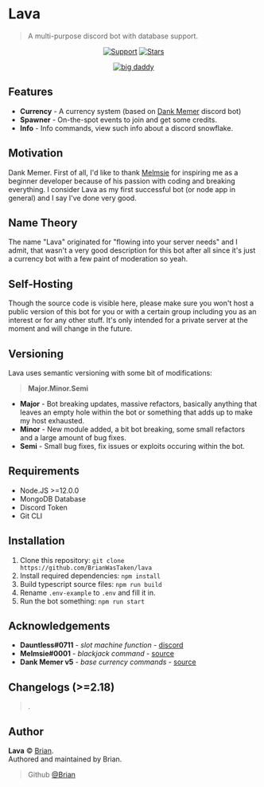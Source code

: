 # Lava

> A multi-purpose discord bot with database support.

<div align="center">
  
[![Support](https://img.shields.io/discord/691416705917779999?color=fb8b23&label=Support&style=for-the-badge)](https://discord.gg/memer)
[![Stars](https://img.shields.io/github/stars/BrianWasTkn/lava?color=FB8B23&logo=github&style=for-the-badge)](.)

[![big daddy](https://forthebadge.com/images/badges/made-with-typescript.svg)](https://typescriptlang.org)

</div>

## Features

- **Currency** - A currency system (based on [Dank Memer](https://dankmemer.lol) discord bot)
- **Spawner** - On-the-spot events to join and get some credits.
- **Info** - Info commands, view such info about a discord snowflake.

## Motivation
Dank Memer. First of all, I'd like to thank [Melmsie](https://github.com/melmsie) for inspiring me as a beginner developer because of his passion with coding and breaking everything. I consider Lava as my first successful bot (or node app in general) and I say I've done very good.

## Name Theory
The name "Lava" originated for "flowing into your server needs" and I admit, that wasn't a very good description for this bot after all since it's just a currency bot with a few paint of moderation so yeah.

## Self-Hosting

Though the source code is visible here, please make sure you won't host a public version of this bot for you or with a certain group including you as an interest or for any other stuff. It's only intended for a private server at the moment and will change in the future.

## Versioning
Lava uses semantic versioning with some bit of modifications:
> **Major.Minor.Semi**
- **Major** - Bot breaking updates, massive refactors, basically anything that leaves an empty hole within the bot or something that adds up to make my host exhausted.
- **Minor** - New module added, a bit bot breaking, some small refactors and a large amount of bug fixes.
- **Semi** - Small bug fixes, fix issues or exploits occuring within the bot.

## Requirements
- Node.JS >=12.0.0
- MongoDB Database
- Discord Token
- Git CLI

## Installation
1. Clone this repository: `git clone https://github.com/BrianWasTaken/lava`
2. Install required dependencies: `npm install`
3. Build typescript source files: `npm run build`
4. Rename `.env-example` to `.env` and fill it in.
4. Run the bot something: `npm run start`

## Acknowledgements

- **Dauntless#0711** - _slot machine function_ - [discord](https://discord.com/invite/Ha7pRB4)
- **Melmsie#0001** - _blackjack command_ - [source](https://blackjack.dankmemer.lol)
- **Dank Memer v5** - _base currency commands_ - [source](https://dankmemer.lol/source)

## Changelogs (>=2.18)
> .

## Author

**Lava** © [Brian](https://github.com/BrianWasTaken).\
Authored and maintained by Brian.

> Github [@Brian](https://github.com/BrianWasTaken)
